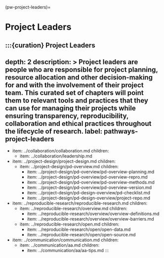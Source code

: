 (pw-project-leaders)=
# Project Leaders

:::{curation} Project Leaders
---
depth: 2
description: >
  Project leaders are people who are responsible for project planning, resource allocation and other decision-making for and with the involvement of their project team.
  This curated set of chapters will point them to relevant tools and practices that they can use for managing their projects while ensuring transparency, reproducibility, collaboration and ethical practices throughout the lifecycle of research.
label: pathways-project-leaders
---
- item: ../collaboration/collaboration.md
  children:
    - item: ../collaboration/leadership.md
- item: ../project-design/project-design.md
  children:
    - item: ../project-design/pd-overview.md
      children:
        - item: ../project-design/pd-overview/pd-overview-planning.md
        - item: ../project-design/pd-overview/pd-overview-repro.md
        - item: ../project-design/pd-overview/pd-overview-methods.md
        - item: ../project-design/pd-overview/pd-overview-version.md
        - item: ../project-design/pd-design-overview/pd-checklist.md
        - item: ../project-design/pd-design-overview/project-repo.md
- item: ../reproducible-research/reproducible-research.md
  children:
    - item: ../reproducible-research/overview.md
      children:
        - item: ../reproducible-research/overview/overview-definitions.md
        - item: ../reproducible-research/overview/overview-barriers.md
    - item: ../reproducible-research/open.md
      children:
        - item: ../reproducible-research/open/open-data.md
        - item: ../reproducible-research/open/open-source.md
- item: ../communication/communication.md
  children:
    - item: ../communication/aa.md
      children:
        - item: ../communication/aa/aa-tips.md
:::
